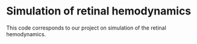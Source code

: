 # Simulation of retinal hemodynamics

This code corresponds to our project on simulation of the retinal hemodynamics.
